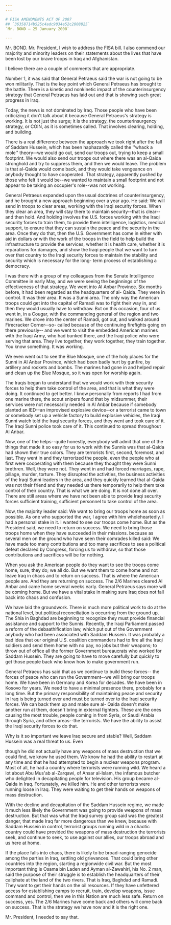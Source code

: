 ```yaml
---
---

# FISA AMENDMENTS ACT OF 2007
## `36358714b525c4adc9034e52c2008825`
`Mr. BOND — 25 January 2008`

---
```



Mr. BOND. Mr. President, I wish to address the FISA bill. I also 
commend our majority and minority leaders on their statements about the 
lives that have been lost by our brave troops in Iraq and Afghanistan.

I believe there are a couple of comments that are appropriate.

Number 1, it was said that General Petraeus said the war is not going 
to be won militarily. That is the key point which General Petraeus has 
brought to the battle. There is a kinetic and nonkinetic impact of the 
counterinsurgency strategy that General Petraeus has laid out and that 
is showing such great progress in Iraq.

Today, the news is not dominated by Iraq. Those people who have been 
criticizing it don't talk about it because General Petraeus's strategy 
is working. It is not just the surge; it is the strategy, the 
counterinsurgency strategy, or COIN, as it is sometimes called. That 
involves clearing, holding, and building.

There is a real difference between the approach we took right after 
the fall of Saddam Hussein, which has been haphazardly called the 
''whack a mole'' theory--we would go out, send our troops out, trying 
to keep a small footprint. We would also send our troops out where 
there was an al-Qaida stronghold and try to suppress them, and then we 
would leave. The problem is that al-Qaida would come back, and they 
would take vengeance on anybody thought to have cooperated. That 
strategy, apparently pushed by those who felt it would be--we wanted to 
maintain a small footprint and not appear to be taking an occupier's 
role--was not working.

General Petraeus expanded upon the usual doctrines of 
counterinsurgency, and he brought a new approach beginning over a year 
ago. He said: We will send in troops to clear areas, working with the 
Iraqi security forces. When they clear an area, they will stay there to 
maintain security--that is clear--and then hold. And holding involves 
the U.S. forces working with the Iraqi security forces to train them, 
to provide them intelligence, logistics, medical support, to ensure 
that they can sustain the peace and the security in the area. Once they 
do that, then the U.S. Government has come in either with aid in 
dollars or with the work of the troops in the field to help build the 
infrastructure to provide the services, whether it is health care, 
whether it is reparations for damages, and show the Iraqi people that 
we want to turn over that country to the Iraqi security forces to 
maintain the stability and security which is necessary for the long-
term process of establishing a democracy.

I was there with a group of my colleagues from the Senate 
Intelligence Committee in early May, and we were seeing the beginnings 
of the effectiveness of that strategy. We went into Al Anbar Province. 
Six months before, it had been regarded as the headquarters of al-
Qaida. They were in control. It was their area. It was a Sunni area. 
The only way the American troops could get into the capital of Ramadi 
was to fight their way in, and then they would usually have to 
withdraw. But on this occasion, four of us went in, in a Cougar, with 
the commanding general of the region and two marines. We drove into the 
center of Ramadi, got out, and walked around Firecracker Corner--so-
called because of the continuing firefights going on there previously--
and we went to visit the embedded American marines with the Iraqi Army, 
who had bunked there, and the Iraqi police who were serving that area. 
They live together, they work together, they train together. You know 
something. It was working.

We even went out to see the Blue Mosque, one of the holy places for 
the Sunni in Al Anbar Province, which had been badly hurt by gunfire, 
by artillery and rockets and bombs. The marines had gone in and helped 
repair and clean up the Blue Mosque, so it was open for worship again.

The Iraqis began to understand that we would work with their security 
forces to help them take control of the area, and that is what they 
were doing. It continued to get better. I know personally from reports 
I had from one marine there, the scout snipers found that by midsummer, 
their services were not necessarily needed in Al Anbar because if 
somebody planted an IED--an improvised explosive device--or a terrorist 
came to town or somebody set up a vehicle factory to build explosive 
vehicles, the Iraqi Sunni watch told the Iraqi security forces, and 
they went and took care of it. The Iraqi Sunni police took care of it. 
This continued to spread throughout Al Anbar.

Now, one of the helps--quite honestly, everybody will admit that one 
of the things that made it so easy for us to work with the Sunnis was 
that al-Qaida had shown their true colors. They are terrorists first, 
second, foremost, and last. They went in and they terrorized the 
people, even the people who at first were cooperating with them because 
they thought they were Sunni brethren. Well, they were not. They went 
in and had forced marriages, rape, pillage, murder, torture. They 
disrupted the activities, the business activities of the Iraqi Sunni 
leaders in the area, and they quickly learned that al-Qaida was not 
their friend and they needed us there temporarily to help them take 
control of their country. That is what we are doing. It is not done all 
over. There are still areas where we have not been able to provide 
Iraqi security forces sufficient training, sufficient personnel to take 
control of the area.

Now, the majority leader said: We want to bring our troops home as 
soon as possible. As one who supported the war, I agree with him 
wholeheartedly. I had a personal stake in it. I wanted to see our 
troops come home. But as the President said, we need to return on 
success. We need to bring those troops home when they have succeeded in 
their missions. because as several men on the ground who have seen 
their comrades killed said: We have made too many contributions and too 
many sacrifices to see a political defeat declared by Congress, forcing 
us to withdraw, so that those contributions and sacrifices will be for 
nothing.


When you ask the American people do they want to see the troops come 
home, sure, they do; we all do. But we want them to come home and not 
leave Iraq in chaos and to return on success. That is where the 
American people are. And they are returning on success. The 2/6 Marines 
cleared Al Anbar and came home several weeks early. General Petraeus 
says more will be coming home. But we have a vital stake in making sure 
Iraq does not fall back into chaos and confusion.

We have laid the groundwork. There is much more political work to do 
at the national level, but political reconciliation is occurring from 
the ground up. The Shia in Baghdad are beginning to recognize they must 
provide financial assistance and support to the Sunnis. Recently, the 
Iraqi Parliament passed a reform of the debaathification law, which put 
out of the Government anybody who had been associated with Saddam 
Hussein. It was probably a bad idea that our original U.S. coalition 
commanders had to fire all the Iraqi soldiers and send them home with 
no pay, no jobs but their weapons; to throw out of office all the 
former Government bureaucrats who worked for Saddam Hussein. They are 
going to have to move carefully but quickly to get those people back 
who know how to make government run.

General Petraeus has said that as we continue to build these forces--
the forces of peace who can run the Government--we will bring our 
troops home. We have been in Germany and Korea for decades. We have 
been in Kosovo for years. We need to have a minimal presence there, 
probably for a long time. But the primary responsibility of maintaining 
peace and security in Iraq is being turned over and must be turned over 
to the Iraqi security forces. We can back them up and make sure al-
Qaida doesn't make another run at them, doesn't bring in external 
fighters. These are the ones causing the most trouble, people coming in 
from Syria, or Saudi Arabia through Syria, and other areas--the 
terrorists. We have the ability to assist the Iraqi security forces to 
do that.

Why is it so important we leave Iraq secure and stable? Well, Saddam 
Hussein was a real threat to us. Even


though he did not actually have any weapons of mass destruction that we 
could find, we know he used them. We know he had the ability to restart 
at any time and that he had attempted to begin a nuclear weapons 
program. Most of all, he had a country where terrorists were running 
wild. We heard a lot about Abu Mus'ab al-Zarqawi, of Ansar al-Islam, 
the infamous butcher who delighted in decapitating people for 
television. His group became al-Qaida in Iraq. Fortunately, we killed 
him. He and other terrorists were running loose in Iraq. They were 
waiting to get their hands on weapons of mass destruction.

With the decline and decapitation of the Saddam Hussein regime, we 
made it much less likely the Government was going to provide weapons of 
mass destruction. But that was what the Iraqi survey group said was the 
greatest danger, that made Iraq far more dangerous than we knew, 
because with Saddam Hussein in control, terrorist groups running wild 
in a chaotic country could have provided the weapons of mass 
destruction the terrorists seek, and continue to seek, to use against 
our allies, our troops abroad and us here at home.

If the place falls into chaos, there is likely to be broad-ranging 
genocide among the parties in Iraq, settling old grievances. That could 
bring other countries into the region, starting a regionwide civil war. 
But the most important thing is Osama bin Laden and Ayman al-Zawahiri, 
his No. 2 man, said the purpose of their struggle is to establish the 
headquarters of their caliphate at the land of the two rivers. That is 
Iraq, Baghdad and Ramadi. They want to get their hands on the oil 
resources. If they have unfettered access for establishing camps to 
recruit, train, develop weapons, issue command and control, then we in 
this Nation are much less safe. Return on success, yes. The 2/6 Marines 
have come back and others will come back on success. That is the 
strategy we have now and it is the right one.

Mr. President, I needed to say that.

